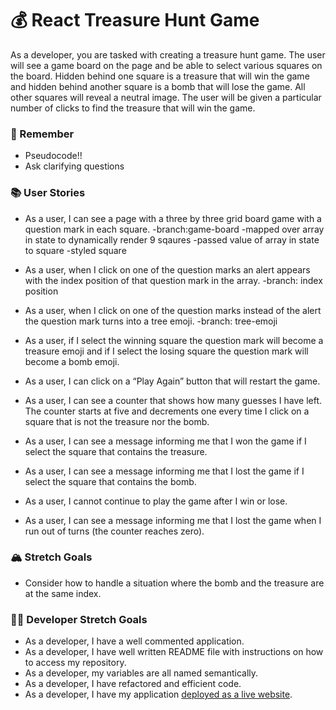 # 💰 React Treasure Hunt Game

As a developer, you are tasked with creating a treasure hunt game. The user will see a game board on the page and be able to select various squares on the board. Hidden behind one square is a treasure that will win the game and hidden behind another square is a bomb that will lose the game. All other squares will reveal a neutral image. The user will be given a particular number of clicks to find the treasure that will win the game.

### 🤔 Remember

- Pseudocode!!
- Ask clarifying questions

### 📚 User Stories

- As a user, I can see a page with a three by three grid board game with a question mark in each square.
-branch:game-board 
-mapped over array in state to dynamically render 9 sqaures
-passed value of array in state to square
-styled square 

- As a user, when I click on one of the question marks an alert appears with the index position of that question mark in the array.
-branch: index position 

- As a user, when I click on one of the question marks instead of the alert the question mark turns into a tree emoji.
-branch: tree-emoji


- As a user, if I select the winning square the question mark will become a treasure emoji and if I select the losing square the question mark will become a bomb emoji.
- As a user, I can click on a “Play Again” button that will restart the game.
- As a user, I can see a counter that shows how many guesses I have left. The counter starts at five and decrements one every time I click on a square that is not the treasure nor the bomb.
- As a user, I can see a message informing me that I won the game if I select the square that contains the treasure.
- As a user, I can see a message informing me that I lost the game if I select the square that contains the bomb.
- As a user, I cannot continue to play the game after I win or lose.
- As a user, I can see a message informing me that I lost the game when I run out of turns (the counter reaches zero).

### 🏔 Stretch Goals

- Consider how to handle a situation where the bomb and the treasure are at the same index.

### 👩‍💻 Developer Stretch Goals

- As a developer, I have a well commented application.
- As a developer, I have well written README file with instructions on how to access my repository.
- As a developer, my variables are all named semantically.
- As a developer, I have refactored and efficient code.
- As a developer, I have my application [deployed as a live website](https://render.com/docs/deploy-create-react-app).
